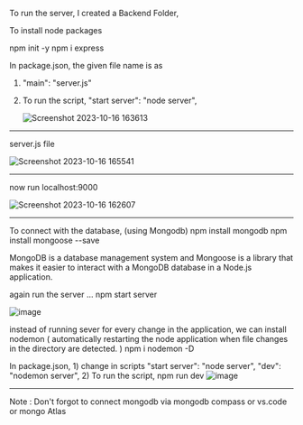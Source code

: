 To run the server,
I created a Backend Folder,

To install node packages

   npm init -y
   npm i express

In package.json, the given file name is as
   1)  "main": "server.js"

   2) To run the script,
      "start server": "node server",

      ![Screenshot 2023-10-16 163613](https://github.com/chandrika-kp/Job_Board_Website/assets/102351627/91e39d9f-46e8-4181-88ca-a692350281bd)

--------------------------------------------------------------
server.js file

![Screenshot 2023-10-16 165541](https://github.com/chandrika-kp/Job_Board_Website/assets/102351627/5cc58999-3505-429e-8d57-e099fb34c0ee)

-------------------------------------------------------------
now run localhost:9000

![Screenshot 2023-10-16 162607](https://github.com/chandrika-kp/Job_Board_Website/assets/102351627/182db51d-5c2d-40dc-8840-cc90050f3c8a)


--------------------------------------------------------------
To connect with the database, (using Mongodb)
         npm install mongodb
         npm install mongoose --save

MongoDB is a database management system and Mongoose is a library that makes it easier to interact with a MongoDB database in a Node.js application.

again run the server ... npm start server

![image](https://github.com/chandrika-kp/Job_Board_Website/assets/102351627/e894f3ea-00f7-40c5-a4a7-209f9fd06824)

instead of running sever for every change in the application, we can install nodemon ( automatically restarting the node application when file changes in the directory are detected. )
         npm i nodemon -D

In package.json, 
     1) change in scripts
         "start server": "node server",
         "dev": "nodemon server",
     2) To run the script,
         npm run dev
 ![image](https://github.com/chandrika-kp/Job_Board_Website/assets/102351627/62503393-ceb2-42de-988a-8f114fc8eccb)
     

-----------------------------------------------------
Note : Don't forgot to connect mongodb via mongodb compass or vs.code or mongo Atlas

